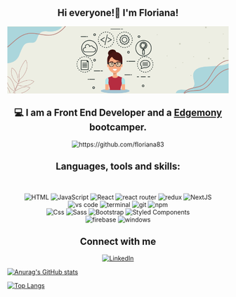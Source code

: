 <h2 align="center"> Hi everyone!👋 I'm Floriana!</h2> 
<div align="center"><img src="banner.png" alt="banner" align="center"> </div>


<h2 align="center"> 💻 I am a Front End Developer and a <a href="https://edgemony.com/">Edgemony</a> bootcamper.</h2> 
 <p align="center">
<img src="https://komarev.com/ghpvc/?username=floriana83" alt="https://github.com/floriana83" /></p>

<h2 align="center">Languages, tools and skills:</h2>

<br>

 <p align="center">
  <img alt="HTML" src="https://img.shields.io/badge/HTML-E34F26?logo=html5&logoColor=white&style=for-the-badge" />
  <img alt="JavaScript" src="https://img.shields.io/badge/JavaScript-323330?style=for-the-badge&logo=javascript&logoColor=F7DF1E" /> 
  <img alt="React" src="https://img.shields.io/badge/React-61DAFB?logo=react&logoColor=white&style=for-the-badge" />  
  <img alt="react router" src="https://img.shields.io/badge/React_Router-CA4245?style=for-the-badge&logo=react-router&logoColor=white" />  
  <img alt="redux" src="https://img.shields.io/badge/Redux-593D88?style=for-the-badge&logo=redux&logoColor=white" />
  <img alt="NextJS" src="https://img.shields.io/badge/next.js-000000?style=for-the-badge&logo=nextdotjs&logoColor=white" /> <br />
  <img alt="vs code" src="https://img.shields.io/badge/vs%20code-007ACC?style=for-the-badge&logo=visual%20studio%20code&logoColor=white" />
  <img alt="terminal" src="https://img.shields.io/badge/terminal%20commands-black?style=for-the-badge&logo=windows%20terminal&logoColor=white" />
  <img alt="git" src="https://img.shields.io/badge/Git-F05032?style=for-the-badge&logo=git&logoColor=white" />
  <img alt="npm" src="https://img.shields.io/badge/npm-CB3837?style=for-the-badge&logo=npm&logoColor=white" /> <br />
  <img alt="Css" src="https://img.shields.io/badge/CSS-1572B6?logo=css3&logoColor=white&style=for-the-badge" />
  <img alt="Sass" src="https://img.shields.io/badge/Sass-CC6699?logo=sass&logoColor=white&style=for-the-badge" />
  <img alt="Bootstrap" src="https://img.shields.io/badge/Bootstrap-563D7C?style=for-the-badge&logo=bootstrap&logoColor=white" />
  <img alt="Styled Components" src="https://img.shields.io/badge/styled--components-DB7093?style=for-the-badge&logo=styled-components&logoColor=white" /> <br />
  <img alt="firebase" src="https://img.shields.io/badge/firebase-ffca28?style=for-the-badge&logo=firebase&logoColor=black" />
  <img alt="windows" src="https://img.shields.io/badge/Windows-0078D6?style=for-the-badge&logo=windows&logoColor=white" />
</p>



<h2 align="center">Connect with me</h2>
<p align="center">
  <a href="https://www.linkedin.com/in/floriana-domianello"><img alt="LinkedIn" src="https://img.shields.io/badge/LinkedIn-0077B5?style=for-the-badge&logo=linkedin&logoColor=white" /></a>
</p>



[![Anurag's GitHub stats](https://github-readme-stats.vercel.app/api?username=floriana83&show_icons=true&theme=tokyonight)](https://github.com/floriana83/github-readme-stats)

[![Top Langs](https://github-readme-stats.vercel.app/api/top-langs/?username=floriana83&show_icons=true&theme=tokyonight)](https://github.com/floriana83/github-readme-stats)



<!--
**floriana83/floriana83** is a ✨ _special_ ✨ repository because its `README.md` (this file) appears on your GitHub profile.

Here are some ideas to get you started:

- 🔭 I’m currently working on ...
- 🌱 I’m currently learning ...
- 👯 I’m looking to collaborate on ...
- 🤔 I’m looking for help with ...
- 💬 Ask me about ...
- 📫 How to reach me: ...
- 😄 Pronouns: ...
- ⚡ Fun fact: ...
-->
